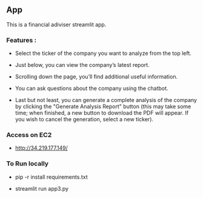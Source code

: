 
## App

This is a financial adiviser streamlit app.

### Features : 

- Select the ticker of the company you want to analyze from the top left.

- Just below, you can view the company’s latest report.

- Scrolling down the page, you’ll find additional useful information.

- You can ask questions about the company using the chatbot.

- Last but not least, you can generate a complete analysis of the company by clicking the "Generate Analysis Report" button (this may take some  time; when finished, a new button to download the PDF will appear. If you wish to cancel the generation, select a new ticker).


### Access on EC2

- http://34.219.177.149/

### To Run locally

- pip -r install requirements.txt

- streamlit run app3.py

